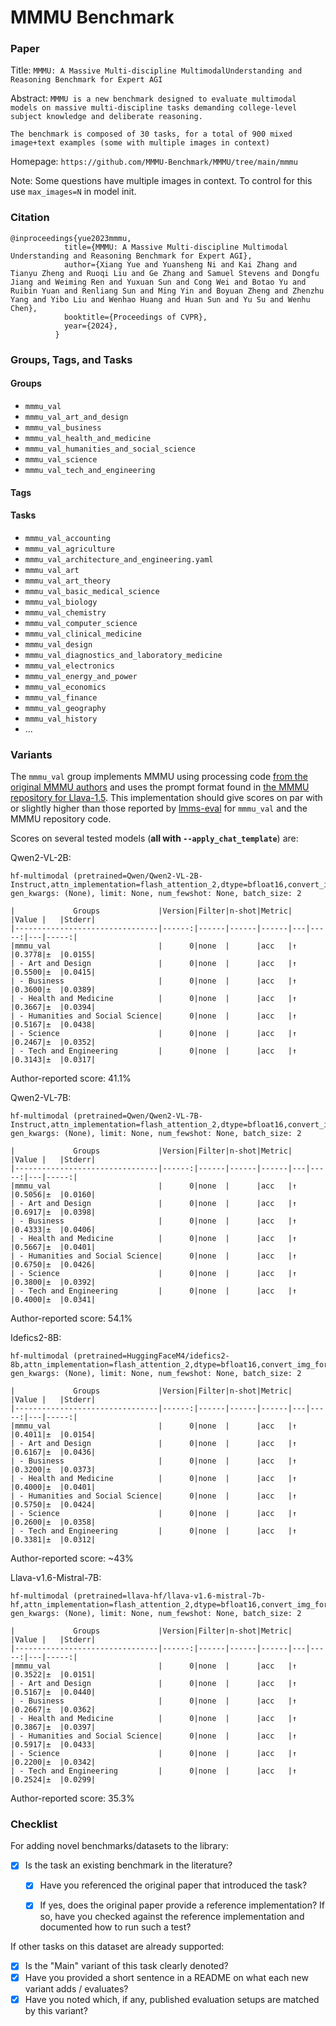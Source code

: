# MMMU Benchmark

### Paper

Title: `MMMU: A Massive Multi-discipline MultimodalUnderstanding and Reasoning Benchmark for Expert AGI`

Abstract: `MMMU is a new benchmark designed to evaluate multimodal models on massive multi-discipline tasks demanding college-level subject knowledge and deliberate reasoning.`

`The benchmark is composed of 30 tasks, for a total of 900 mixed image+text examples (some with multiple images in context)`

Homepage: `https://github.com/MMMU-Benchmark/MMMU/tree/main/mmmu`

Note: Some questions have multiple images in context. To control for this use `max_images=N` in model init.

### Citation

```
@inproceedings{yue2023mmmu,
            title={MMMU: A Massive Multi-discipline Multimodal Understanding and Reasoning Benchmark for Expert AGI},
            author={Xiang Yue and Yuansheng Ni and Kai Zhang and Tianyu Zheng and Ruoqi Liu and Ge Zhang and Samuel Stevens and Dongfu Jiang and Weiming Ren and Yuxuan Sun and Cong Wei and Botao Yu and Ruibin Yuan and Renliang Sun and Ming Yin and Boyuan Zheng and Zhenzhu Yang and Yibo Liu and Wenhao Huang and Huan Sun and Yu Su and Wenhu Chen},
            booktitle={Proceedings of CVPR},
            year={2024},
          }
```

### Groups, Tags, and Tasks

#### Groups

* `mmmu_val`
* `mmmu_val_art_and_design`
* `mmmu_val_business`
* `mmmu_val_health_and_medicine`
* `mmmu_val_humanities_and_social_science`
* `mmmu_val_science`
* `mmmu_val_tech_and_engineering`

#### Tags


#### Tasks

* `mmmu_val_accounting`
* `mmmu_val_agriculture`
* `mmmu_val_architecture_and_engineering.yaml`
* `mmmu_val_art`
* `mmmu_val_art_theory`
* `mmmu_val_basic_medical_science`
* `mmmu_val_biology`
* `mmmu_val_chemistry`
* `mmmu_val_computer_science`
* `mmmu_val_clinical_medicine`
* `mmmu_val_design`
* `mmmu_val_diagnostics_and_laboratory_medicine`
* `mmmu_val_electronics`
* `mmmu_val_energy_and_power`
* `mmmu_val_economics`
* `mmmu_val_finance`
* `mmmu_val_geography`
* `mmmu_val_history`
* ...

### Variants

The `mmmu_val` group implements MMMU using processing code [from the original MMMU authors](https://github.com/MMMU-Benchmark/MMMU/tree/main/mmmu) and uses the prompt format found in [the MMMU repository for Llava-1.5](https://github.com/MMMU-Benchmark/MMMU/blob/main/mmmu/configs/llava1.5.yaml). This implementation should give scores on par with or slightly higher than those reported by [lmms-eval](https://github.com/EvolvingLMMs-Lab/lmms-eval/tree/main/lmms_eval/tasks/mmmu) for `mmmu_val` and the MMMU repository code.

Scores on several tested models (**all with `--apply_chat_template`**) are:

Qwen2-VL-2B:
```
hf-multimodal (pretrained=Qwen/Qwen2-VL-2B-Instruct,attn_implementation=flash_attention_2,dtype=bfloat16,convert_img_format=True), gen_kwargs: (None), limit: None, num_fewshot: None, batch_size: 2
```
```
|             Groups             |Version|Filter|n-shot|Metric|   |Value |   |Stderr|
|--------------------------------|------:|------|------|------|---|-----:|---|-----:|
|mmmu_val                        |      0|none  |      |acc   |↑  |0.3778|±  |0.0155|
| - Art and Design               |      0|none  |      |acc   |↑  |0.5500|±  |0.0415|
| - Business                     |      0|none  |      |acc   |↑  |0.3600|±  |0.0389|
| - Health and Medicine          |      0|none  |      |acc   |↑  |0.3667|±  |0.0394|
| - Humanities and Social Science|      0|none  |      |acc   |↑  |0.5167|±  |0.0438|
| - Science                      |      0|none  |      |acc   |↑  |0.2467|±  |0.0352|
| - Tech and Engineering         |      0|none  |      |acc   |↑  |0.3143|±  |0.0317|
```
Author-reported score: 41.1%


Qwen2-VL-7B:
```
hf-multimodal (pretrained=Qwen/Qwen2-VL-7B-Instruct,attn_implementation=flash_attention_2,dtype=bfloat16,convert_img_format=True), gen_kwargs: (None), limit: None, num_fewshot: None, batch_size: 2
```
```
|             Groups             |Version|Filter|n-shot|Metric|   |Value |   |Stderr|
|--------------------------------|------:|------|------|------|---|-----:|---|-----:|
|mmmu_val                        |      0|none  |      |acc   |↑  |0.5056|±  |0.0160|
| - Art and Design               |      0|none  |      |acc   |↑  |0.6917|±  |0.0398|
| - Business                     |      0|none  |      |acc   |↑  |0.4333|±  |0.0406|
| - Health and Medicine          |      0|none  |      |acc   |↑  |0.5667|±  |0.0401|
| - Humanities and Social Science|      0|none  |      |acc   |↑  |0.6750|±  |0.0426|
| - Science                      |      0|none  |      |acc   |↑  |0.3800|±  |0.0392|
| - Tech and Engineering         |      0|none  |      |acc   |↑  |0.4000|±  |0.0341|
```
Author-reported score: 54.1%

Idefics2-8B:
```
hf-multimodal (pretrained=HuggingFaceM4/idefics2-8b,attn_implementation=flash_attention_2,dtype=bfloat16,convert_img_format=True,max_images=2), gen_kwargs: (None), limit: None, num_fewshot: None, batch_size: 2
```
```
|             Groups             |Version|Filter|n-shot|Metric|   |Value |   |Stderr|
|--------------------------------|------:|------|------|------|---|-----:|---|-----:|
|mmmu_val                        |      0|none  |      |acc   |↑  |0.4011|±  |0.0154|
| - Art and Design               |      0|none  |      |acc   |↑  |0.6167|±  |0.0436|
| - Business                     |      0|none  |      |acc   |↑  |0.3200|±  |0.0373|
| - Health and Medicine          |      0|none  |      |acc   |↑  |0.4000|±  |0.0401|
| - Humanities and Social Science|      0|none  |      |acc   |↑  |0.5750|±  |0.0424|
| - Science                      |      0|none  |      |acc   |↑  |0.2600|±  |0.0358|
| - Tech and Engineering         |      0|none  |      |acc   |↑  |0.3381|±  |0.0312|
```
Author-reported score: ~43%

Llava-v1.6-Mistral-7B:
```
hf-multimodal (pretrained=llava-hf/llava-v1.6-mistral-7b-hf,attn_implementation=flash_attention_2,dtype=bfloat16,convert_img_format=True), gen_kwargs: (None), limit: None, num_fewshot: None, batch_size: 2
```
```
|             Groups             |Version|Filter|n-shot|Metric|   |Value |   |Stderr|
|--------------------------------|------:|------|------|------|---|-----:|---|-----:|
|mmmu_val                        |      0|none  |      |acc   |↑  |0.3522|±  |0.0151|
| - Art and Design               |      0|none  |      |acc   |↑  |0.5167|±  |0.0440|
| - Business                     |      0|none  |      |acc   |↑  |0.2667|±  |0.0362|
| - Health and Medicine          |      0|none  |      |acc   |↑  |0.3867|±  |0.0397|
| - Humanities and Social Science|      0|none  |      |acc   |↑  |0.5917|±  |0.0433|
| - Science                      |      0|none  |      |acc   |↑  |0.2200|±  |0.0342|
| - Tech and Engineering         |      0|none  |      |acc   |↑  |0.2524|±  |0.0299|
```
Author-reported score: 35.3%


### Checklist

For adding novel benchmarks/datasets to the library:
* [x] Is the task an existing benchmark in the literature?
  * [x] Have you referenced the original paper that introduced the task?
  * [x] If yes, does the original paper provide a reference implementation? If so, have you checked against the reference implementation and documented how to run such a test?


If other tasks on this dataset are already supported:
* [x] Is the "Main" variant of this task clearly denoted?
* [x] Have you provided a short sentence in a README on what each new variant adds / evaluates?
* [x] Have you noted which, if any, published evaluation setups are matched by this variant?
